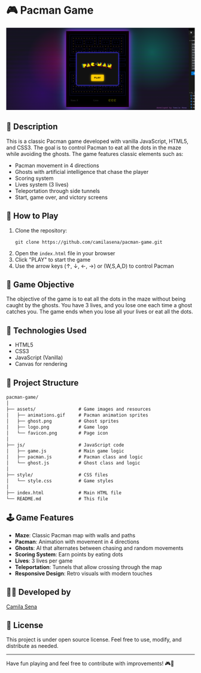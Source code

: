 # 🎮 Pacman Game

![Pacman Logo](assets/preview.PNG)

## 📝 Description

This is a classic Pacman game developed with vanilla JavaScript, HTML5, and CSS3. The goal is to control Pacman to eat all the dots in the maze while avoiding the ghosts. The game features classic elements such as:

- Pacman movement in 4 directions
- Ghosts with artificial intelligence that chase the player
- Scoring system
- Lives system (3 lives)
- Teleportation through side tunnels
- Start, game over, and victory screens

## 🚀 How to Play

1. Clone the repository:
   ```
   git clone https://github.com/camilasena/pacman-game.git
   ```
2. Open the `index.html` file in your browser
3. Click "PLAY" to start the game
4. Use the arrow keys (↑, ↓, ←, →) or (W,S,A,D) to control Pacman

## 🎯 Game Objective

The objective of the game is to eat all the dots in the maze without being caught by the ghosts. You have 3 lives, and you lose one each time a ghost catches you. The game ends when you lose all your lives or eat all the dots.

## 🔧 Technologies Used

- HTML5
- CSS3
- JavaScript (Vanilla)
- Canvas for rendering

## 🧩 Project Structure

```
pacman-game/
│
├── assets/                # Game images and resources
│   ├── animations.gif     # Pacman animation sprites
│   ├── ghost.png          # Ghost sprites
│   ├── logo.png           # Game logo
│   └── favicon.png        # Page icon
│
├── js/                    # JavaScript code
│   ├── game.js            # Main game logic
│   ├── pacman.js          # Pacman class and logic
│   └── ghost.js           # Ghost class and logic
│
├── style/                 # CSS files
│   └── style.css          # Game styles
│
├── index.html             # Main HTML file
└── README.md              # This file
```

## 🕹️ Game Features

- **Maze**: Classic Pacman map with walls and paths
- **Pacman**: Animation with movement in 4 directions
- **Ghosts**: AI that alternates between chasing and random movements
- **Scoring System**: Earn points by eating dots
- **Lives**: 3 lives per game
- **Teleportation**: Tunnels that allow crossing through the map
- **Responsive Design**: Retro visuals with modern touches

## 👩‍💻 Developed by

[Camila Sena](https://github.com/camilasena-a)

## 📜 License

This project is under open source license. Feel free to use, modify, and distribute as needed.

---

Have fun playing and feel free to contribute with improvements! 🎮👾
